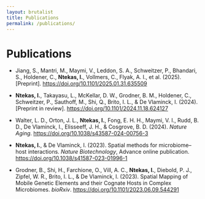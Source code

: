 ```yaml
---
layout: brutalist
title: Publications
permalink: /publications/
---
```


# Publications

- Jiang, S., Mantri, M., Maymi, V., Leddon, S. A., Schweitzer, P., Bhandari, S., Holdener, C., **Ntekas, I.**, Vollmers, C., Flyak, A. I., et al. (2025). [Preprint]. https://doi.org/10.1101/2025.01.31.635509

- **Ntekas, I.**, Takayasu, L., McKellar, D. W., Grodner, B. M., Holdener, C., Schweitzer, P., Sauthoff, M., Shi, Q., Brito, I. L., & De Vlaminck, I. (2024). [Preprint in review]. https://doi.org/10.1101/2024.11.18.624127

- Walter, L. D., Orton, J. L., **Ntekas, I.**, Fong, E. H. H., Maymi, V. I., Rudd, B. D., De Vlaminck, I., Elisseeff, J. H., & Cosgrove, B. D. (2024). *Nature Aging*. https://doi.org/10.1038/s43587-024-00756-3

- **Ntekas, I.**, & De Vlaminck, I. (2023). Spatial methods for microbiome–host interactions. *Nature Biotechnology*, Advance online publication. https://doi.org/10.1038/s41587-023-01996-1

- Grodner, B., Shi, H., Farchione, O., Vill, A. C., **Ntekas, I.**, Diebold, P. J., Zipfel, W. R., Brito, I. L., & De Vlaminck, I. (2023). Spatial Mapping of Mobile Genetic Elements and their Cognate Hosts in Complex Microbiomes. *bioRxiv*. https://doi.org/10.1101/2023.06.09.544291

